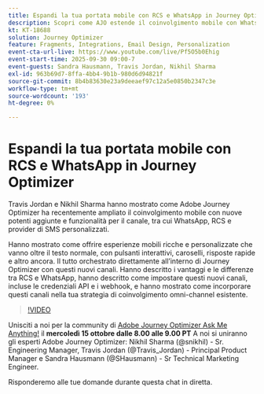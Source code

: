 ```yaml
---
title: Espandi la tua portata mobile con RCS e WhatsApp in Journey Optimizer
description: Scopri come AJO estende il coinvolgimento mobile con WhatsApp, RCS e SMS, esperienze ricche, interattive e personalizzate.
kt: KT-18688
solution: Journey Optimizer
feature: Fragments, Integrations, Email Design, Personalization
event-cta-url-live: https://www.youtube.com/live/Pf5O5b0Ehig
event-start-time: 2025-09-30 09:00-7
event-guests: Sandra Hausmann, Travis Jordan, Nikhil Sharma
exl-id: 963b69d7-8ffa-4bb4-9b1b-980d6d94821f
source-git-commit: 8b4b83630e23a9deeaef97c12a5e0850b2347c3e
workflow-type: tm+mt
source-wordcount: '193'
ht-degree: 0%

---
```


# Espandi la tua portata mobile con RCS e WhatsApp in Journey Optimizer

Travis Jordan e Nikhil Sharma hanno mostrato come Adobe Journey Optimizer ha recentemente ampliato il coinvolgimento mobile con nuove potenti aggiunte e funzionalità per il canale, tra cui WhatsApp, RCS e provider di SMS personalizzati.

Hanno mostrato come offrire esperienze mobili ricche e personalizzate che vanno oltre il testo normale, con pulsanti interattivi, caroselli, risposte rapide e altro ancora. Il tutto orchestrato direttamente all’interno di Journey Optimizer con questi nuovi canali. Hanno descritto i vantaggi e le differenze tra RCS e WhatsApp, hanno descritto come impostare questi nuovi canali, incluse le credenziali API e i webhook, e hanno mostrato come incorporare questi canali nella tua strategia di coinvolgimento omni-channel esistente.

>[!VIDEO](https://video.tv.adobe.com/v/3475370/?quality=12&learn=on)

Unisciti a noi per la community di [Adobe Journey Optimizer Ask Me Anything!](https://experienceleaguecommunities.adobe.com/t5/journey-optimizer-events/ask-me-anything-october-15th-with-journey-optimizer-product/ec-p/778477) il **mercoledì 15 ottobre dalle 8.00 alle 9.00 PT** A noi si uniranno gli esperti Adobe Journey Optimizer: Nikhil Sharma (@snikhil) - Sr. Engineering Manager, Travis Jordan (@Travis_Jordan) - Principal Product Manager e Sandra Hausmann (@SHausmann) - Sr Technical Marketing Engineer.

Risponderemo alle tue domande durante questa chat in diretta.

